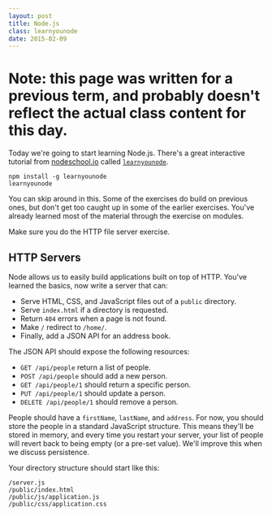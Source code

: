 ```yaml
---
layout: post
title: Node.js
class: learnyounode
date: 2015-02-09
---
```


# Note: this page was written for a previous term, and probably doesn't reflect the actual class content for this day.

Today we're going to start learning Node.js. There's a great interactive
tutorial from [nodeschool.io][nodeschool] called
[`learnyounode`][learnyounode].

    npm install -g learnyounode
    learnyounode

You can skip around in this. Some of the exercises do build on previous ones,
but don't get too caught up in some of the earlier exercises. You've already
learned most of the material through the exercise on modules.

Make sure you do the HTTP file server exercise.

## HTTP Servers

Node allows us to easily build applications built on top of HTTP. You've
learned the basics, now write a server that can:

- Serve HTML, CSS, and JavaScript files out of a `public` directory.
- Serve `index.html` if a directory is requested.
- Return `404` errors when a page is not found.
- Make `/` redirect to `/home/`.
- Finally, add a JSON API for an address book.

The JSON API should expose the following resources:

- `GET /api/people` return a list of people.
- `POST /api/people` should add a new person.
- `GET /api/people/1` should return a specific person.
- `PUT /api/people/1` should update a person.
- `DELETE /api/people/1` should remove a person.

People should have a `firstName`, `lastName`, and `address`. For now, you
should store the people in a standard JavaScript structure. This means they'll
be stored in memory, and every time you restart your server, your list of
people will revert back to being empty (or a pre-set value). We'll improve this
when we discuss persistence.

Your directory structure should start like this:

    /server.js
    /public/index.html
    /public/js/application.js
    /public/css/application.css

[nodeschool]: http://nodeschool.io/
[learnyounode]: http://nodeschool.io/#learn-you-node
